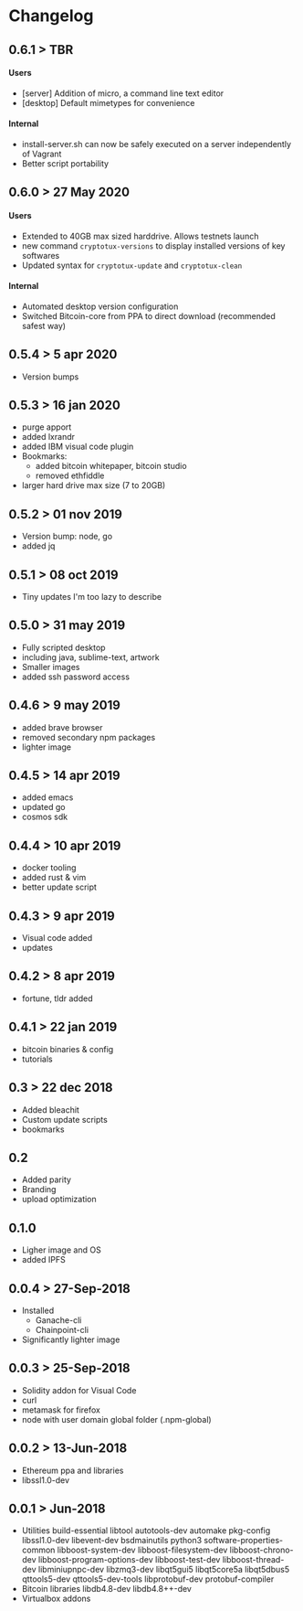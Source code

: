 # Changelog
## 0.6.1 > TBR
#### Users
- [server] Addition of micro, a command line text editor
- [desktop] Default mimetypes for convenience 
#### Internal
- install-server.sh  can now be safely executed on a server independently of Vagrant
- Better script portability 
## 0.6.0 > 27 May 2020
#### Users
- Extended to 40GB max sized harddrive. Allows testnets launch
- new command `cryptotux-versions` to display installed versions of key softwares
- Updated syntax for `cryptotux-update` and `cryptotux-clean`
#### Internal
- Automated desktop version configuration
- Switched Bitcoin-core from PPA to direct download (recommended safest way)

## 0.5.4 > 5 apr 2020
- Version bumps

## 0.5.3 > 16 jan 2020
- purge apport
- added lxrandr
- added IBM visual code plugin
- Bookmarks:
	- added bitcoin whitepaper, bitcoin studio
	- removed ethfiddle
- larger hard drive max size (7 to 20GB)

## 0.5.2 > 01 nov 2019
- Version bump: node, go
- added jq

## 0.5.1 > 08 oct 2019
- Tiny updates I'm too lazy to describe

## 0.5.0 > 31 may 2019
- Fully scripted desktop 
- including java, sublime-text, artwork
- Smaller images
- added ssh password access 

## 0.4.6 > 9 may 2019
- added brave browser
- removed secondary npm packages
- lighter image

## 0.4.5 > 14 apr 2019
- added emacs
- updated go
- cosmos sdk

## 0.4.4 > 10 apr 2019
- docker tooling
- added rust & vim
- better update script 

## 0.4.3 > 9 apr 2019
- Visual code added
- updates

## 0.4.2 > 8 apr 2019
- fortune, tldr added

## 0.4.1 > 22 jan 2019
- bitcoin binaries & config
- tutorials

## 0.3 > 22 dec 2018
- Added bleachit
- Custom update scripts
- bookmarks

## 0.2
- Added parity
- Branding
- upload optimization

## 0.1.0
- Ligher image and OS
- added IPFS

## 0.0.4 > 27-Sep-2018
- Installed
	- Ganache-cli
	- Chainpoint-cli   
- Significantly lighter image

## 0.0.3 > 25-Sep-2018
- Solidity addon for Visual Code
- curl
- metamask for firefox
- node with user domain global folder (.npm-global)

## 0.0.2 > 13-Jun-2018 
- Ethereum ppa and libraries
- libssl1.0-dev

## 0.0.1 > Jun-2018
- Utilities
	build-essential libtool autotools-dev automake pkg-config libssl1.0-dev libevent-dev bsdmainutils python3 software-properties-common
	libboost-system-dev libboost-filesystem-dev libboost-chrono-dev libboost-program-options-dev libboost-test-dev libboost-thread-dev
	libminiupnpc-dev libzmq3-dev
	libqt5gui5 libqt5core5a libqt5dbus5 qttools5-dev qttools5-dev-tools libprotobuf-dev protobuf-compiler  
- Bitcoin libraries
	libdb4.8-dev libdb4.8++-dev
- Virtualbox addons